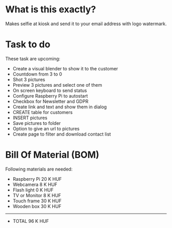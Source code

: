 # What is this exactly?
Makes selfie at kiosk and send it to your email address with logo watermark.

# Task to do
These task are upcoming:
* Create a visual blender to show it to the customer
* Countdown from 3 to 0
* Shot 3 pictures
* Preview 3 pictures and select one of them
* On screen keyboard to send status
* Configure Raspberry Pi to autostart
* Checkbox for Newsletter and GDPR
* Create link and text and show them in dialog
* CREATE table for customers
* INSERT pictures
* Save pictures to folder
* Option to give an url to pictures
* Create page to filter and download contact list

# Bill Of Material (BOM)
Following materials are needed:
* Raspberry Pi         20 K HUF
* Webcamera             8 K HUF
* Flash light           0 K HUF
* TV or Monitor         8 K HUF
* Touch frame          30 K HUF
* Wooden box           30 K HUF
--------------------------------
* TOTAL                96 K HUF

